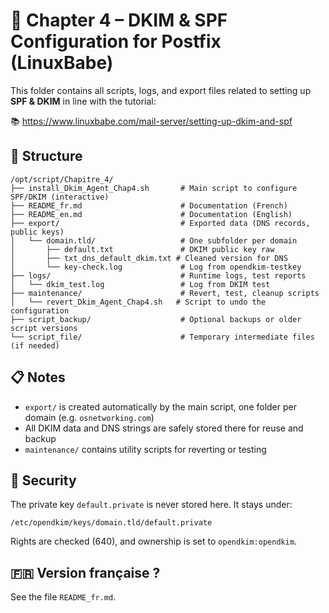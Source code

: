 # 📘 Chapter 4 – DKIM & SPF Configuration for Postfix (LinuxBabe)

This folder contains all scripts, logs, and export files related to setting up **SPF & DKIM** in line with the tutorial:

📚 https://www.linuxbabe.com/mail-server/setting-up-dkim-and-spf

## 📂 Structure

```
/opt/script/Chapitre_4/
├── install_Dkim_Agent_Chap4.sh       # Main script to configure SPF/DKIM (interactive)
├── README_fr.md                      # Documentation (French)
├── README_en.md                      # Documentation (English)
├── export/                           # Exported data (DNS records, public keys)
│   └── domain.tld/                   # One subfolder per domain
│       ├── default.txt               # DKIM public key raw
│       ├── txt_dns_default_dkim.txt # Cleaned version for DNS
│       └── key-check.log             # Log from opendkim-testkey
├── logs/                             # Runtime logs, test reports
│   └── dkim_test.log                 # Log from DKIM test
├── maintenance/                      # Revert, test, cleanup scripts
│   └── revert_Dkim_Agent_Chap4.sh   # Script to undo the configuration
├── script_backup/                    # Optional backups or older script versions
└── script_file/                      # Temporary intermediate files (if needed)
```

## 📋 Notes

- `export/` is created automatically by the main script, one folder per domain (e.g. `osnetworking.com`)
- All DKIM data and DNS strings are safely stored there for reuse and backup
- `maintenance/` contains utility scripts for reverting or testing

## 🔐 Security

The private key `default.private` is never stored here. It stays under:
```
/etc/opendkim/keys/domain.tld/default.private
```

Rights are checked (640), and ownership is set to `opendkim:opendkim`.

## 🇫🇷 Version française ?

See the file `README_fr.md`.